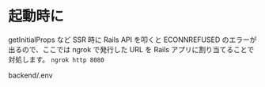 # 起動時に
getInitialProps など SSR 時に Rails API を叩くと ECONNREFUSED のエラーが出るので、ここでは ngrok で発行した URL を Rails アプリに割り当てることで対処します。
`ngrok http 8080`

backend/.env